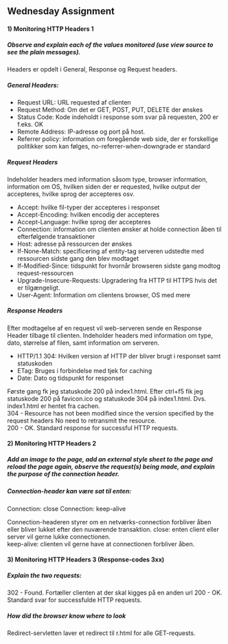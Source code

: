 ## Wednesday Assignment

#### 1) Monitoring HTTP Headers 1
##### Observe and explain each of the values monitored (use view source to see the plain messages).

Headers er opdelt i General, Response og Request headers. 

##### General Headers:
* Request URL: URL requested af clienten
* Request Method: Om det er GET, POST, PUT, DELETE der ønskes
* Status Code: Kode indeholdt i response som svar på requesten, 200 er f.eks. OK
* Remote Address: IP-adresse og port på host.
* Referrer policy: information om foregående web side, der er forskellige politikker som kan følges, no-referrer-when-downgrade er standard

##### Request Headers  
Indeholder headers med information såsom type, browser information, information om OS, hvilken siden der er requested, hvilke output der accepteres, hvilke sprog der accepteres osv. 

* Accept: hvilke fil-typer der accepteres i responset
* Accept-Encoding: hvilken encodig der accepteres
* Accept-Language: hvilke sprog der accepteres
* Connection: information om clienten ønsker at holde connection åben til efterfølgende transaktioner
* Host: adresse på ressourcen der ønskes
* If-None-Match: specificering af entity-tag serveren udstedte med ressourcen sidste gang den blev modtaget
* If-Modified-Since: tidspunkt for hvornår browseren sidste gang modtog request-ressourcen
* Upgrade-Insecure-Requests: Upgradering fra HTTP til HTTPS hvis det er tilgængeligt.
* User-Agent: Information om clientens browser, OS med mere

##### Response Headers  
Efter modtagelse af en request vil web-serveren sende en Response Header tilbage til clienten. Indeholder headers med information om type, dato, størrelse af filen, samt information om serveren. 

* HTTP/1.1 304: Hvilken version af HTTP der bliver brugt i responset samt statuskoden
* ETag: Bruges i forbindelse med tjek for caching
* Date: Dato og tidspunkt for responset  
     
  
Første gang fk jeg statuskode 200 på index1.html. Efter ctrl+f5 fik jeg statuskode 200 på favicon.ico og statuskode 304 på index1.html. Dvs. index1.html er hentet fra cachen.  
304 - Resource has not been modified since the version specified by the request headers No need to retransmit the resource.  
200 - OK. Standard response for successful HTTP requests.  
  
  
#### 2) Monitoring HTTP Headers 2
##### Add an image to the page, add an external style sheet to the page and reload the page again, observe the request(s) being made, and explain the purpose of the connection header.

##### Connection-header kan være sat til enten:
Connection: close
Connection: keep-alive  
  
Connection-headeren styrer om en netværks-connection forbliver åben eller bliver lukket efter den nuværende transaktion. 
close: enten client eller server vil gerne lukke connectionen.   
keep-alive: clienten vil gerne have at connectionen forbliver åben. 

#### 3) Monitoring HTTP Headers 3  (Response-codes 3xx)
##### Explain the two requests:
302 - Found. Fortæller clienten at der skal kigges på en anden url
200 - OK. Standard svar for successfulde HTTP requests.

##### How did the browser know where to look
Redirect-servletten laver et redirect til r.html for alle GET-requests.





